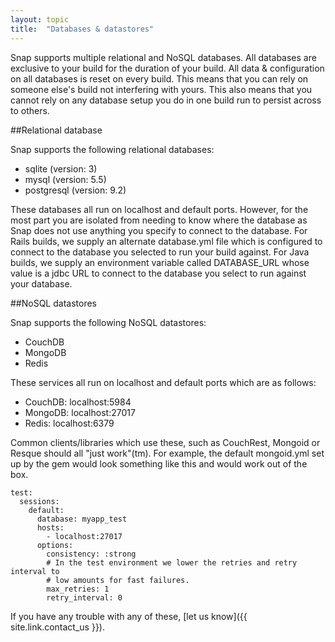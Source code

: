```yaml
---
layout: topic
title:  "Databases & datastores"
---
```


Snap supports multiple relational and NoSQL databases. All databases are exclusive to your build for the duration of your build. All data & configuration on all databases is reset on every build. This means that you can rely on someone else's build not interfering with yours. This also means that you cannot rely on any database setup you do in one build run to persist across to others.

##Relational database

Snap supports the following relational databases:

* sqlite (version: 3)
* mysql (version: 5.5)
* postgresql (version: 9.2)

These databases all run on localhost and default ports. However, for the most part you are isolated from needing to know where the database as Snap does not use anything you specify to connect to the database. For Rails builds, we supply an alternate database.yml file which is configured to connect to the database you selected to run your build against. For Java builds, we supply an environment variable called DATABASE_URL whose value is a jdbc URL to connect to the database you select to run against your database.

##NoSQL datastores

Snap supports the following NoSQL datastores:

* CouchDB
* MongoDB
* Redis

These services all run on localhost and default ports which are as follows:

* CouchDB: localhost:5984
* MongoDB: localhost:27017
* Redis:   localhost:6379

Common clients/libraries which use these, such as CouchRest, Mongoid or Resque should all "just work"(tm). For example, the default mongoid.yml set up by the gem would look something like this and would work out of the box.

```
test:
  sessions:
    default:
      database: myapp_test
      hosts:
        - localhost:27017
      options:
        consistency: :strong
        # In the test environment we lower the retries and retry interval to
        # low amounts for fast failures.
        max_retries: 1
        retry_interval: 0
```

If you have any trouble with any of these, [let us know]({{ site.link.contact_us }}).
